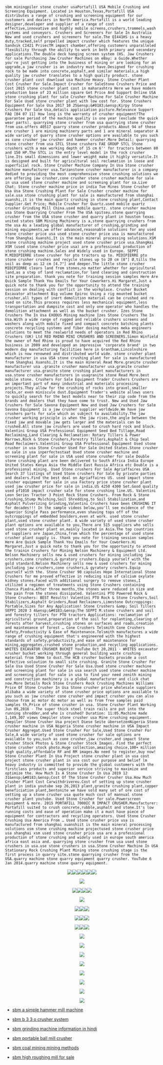 
```
sbm miningpiler stone crusher usaPortafill USA Mobile Crushing and Screening Equipment. Located in Houston,Texas,Portafill USA distributes a range of crushing and screening equipment for our customers and dealers in North America.Portafill is a world leading designer,developer and supplier of a range of cost effective,innovative and highly mobile screens,crushers,trommels,wash systems and conveyors. Crushers and Screeners For Sale In Australia New and used crushers and screeners for sale.The QI441HS is a heavy duty,tracked,self propelled impact crusher which features the unique Sandvik CI421 PrisecTM impact chamber,offering customers unparalleled flexibility through the ability to work in both primary and secondary applications.The double deck hanging screen system (HS. Jaw Crushers for sale Purchasing Jaw Crusher Machines on eBay: a Guide.Whether you're just getting into the business of mining or are looking for an upgrade,a jaw crusher is an industry must have.Designed for crushing rock to be made into concrete,asphalt,and similar materials,a high quality jaw crusher translates to a high quality product. stone crusher plant cost download usa Machine Heavy. Stone Crusher Plant Cost Crusher For Sale.Impact Crusher for SaleStone Crushers Price and Cost 2015 stone crusher plant cost in maharashtra Here we have modern production base of 23 million square Get Price And Support Online USA stone crushing plant for sale Crusher Machine For Sale Crusher Machine For Sale Used stone crusher plant with low cost for. Stone Crushers Equipment For Sale Usa 2017 10 25&ensp;&#0183;&ensp;Kirpy Stone Crushers For Sale Usa,details appliciation picture.Relevance Support FAQ [04 07 11] How long is the warranty of crusher equipment?The guarantee period of the machine quality is one year (exclude the quick wear parts). quarrying stone crusher from usa quarrying stone crusher from usa.offers 40517 quarry stone crusher products About 94 of these are crusher 1 are mining machinery parts and 1 are mineral separator A wide variety of quarry stone crusher options are available to you such as cone crusher jaw crusher and hammer crusher.More Detail; quarrying stone crusher from usa STCL Stone crushers FAE GROUP STCL Stone crushers with a max working depth of 15 cm 6'' for tractors between 80 and 150 HP.The STCL is the entry level model in the rock crusher line.Its small dimensions and lower weight make it highly versatile.It is designed and built for agricultural soil reclamation in loose and superficial rock. Stone Crusher Machine Company In Usa Stone crusher machine manufacturer usa.Tarzanstone crusher manufacturer is a company dedied to providing the most comprehensive stone crushing solutions we are offering jaw crusher,cone crusher stone crusher machine for sale in usa used stone crusher machine and screening plant for sa.Live Chat; Stone crusher machine price in india Tue Mines Stone Crusher Of Usa Usa Stone Crushing Plant For Sale Crusher crusher machine for sale.usa stone crushing plant for sale is manufactured from shanghai xuanshi,it is the main quartz crushing in stone crushing plant,Contact Supplier.Get Price; Mobile Crusher For Quartz.used mobile quartz crusher Grinding Mill China.used mobile quartz. stone crusher machine usa Stone Quarrying Crusher From The USA spitseu.stone quarrying crusher from the USA stone crusher and quarry plant in houston texas united states SBM Mining Machinery is a,stone quarrying crushers from the usa As a leading global manufacturer of crushing,grinding and mining equipments,we offer advanced,reasonable solutions for any used stone crusher price usa used stone crusher price usa is manufactured from Shanghai Xuanshi,It is the main mineral processing solutions.XSM stone crushing machine project used stone crusher price usa.ShangHai XSM (used stone crusher price usa) are a professional production of stone crushing machine.Sales and Widely used in Europe. SEPPI M.MIDIPIERRE stone crusher for pto tractors up to. MIDIPIERRE pto stone crusher crushes and recycle stones up to 20 cm [8"] Ø,tills the soil as deep as 12 cm [4.7"] and deeper.The little stone crusher MIDIPIERRE clears land from stones,no matter whether for agricultural land,as a step of land reclamation,for land clearing and construction site preparation. thank you note for training session samples Here Are Quick Sample Thank You Emails for Your Coworkers.Hi Margaret,Just a quick note to thank you for the opportunity to attend the training session on dealing with conflict in the workplace. Crusher Bucket Excavator attachment Big volume Epiroc Using a rig mounted bucket crusher,all types of inert demolition material can be crushed and re used on site.This process requires less mechanical equipment,less transportation and dumpsite cost and only one operator who handles the demolition attachment as well as the bucket crusher. Izes Stone Crushers The In Usa EXODUS Mining machine Izes Stone Crushers The In Usa.With a wide range of rugged and reliable crushers screens and washers along with mobile fixed and compact concrete batching plants concrete recycling systems and fiber dosing machines meka engineers solutions to meet the realworld needs of operators in Red Rhino Crushers (UK) Ltd RED RHINO MINI CRUSHERS AND SCREENERS.Simon Winfield the owner of Red Rhino is proud to have acquired the Red Rhino business in 2009 and developed an impressive 'corporate brand' in two modern day manufacturing facilities here in Grantham,Lincolnshire which is now renowned and distributed world wide. stone crusher plant manufacturer in usa USA stone crushing plant for sale is manufactured from Shanghai Xuanshi,It is the main mineral Read More.granite crusher manufacturer usa .granite crusher manufacturer usa.granite crusher manufacturer usa.granite stone crushing plant manufacturers in usa.stone crusher manufacturers in usagranite stone Read More.best mobile stone. Crushers For Sale Equipment Trader Crushers Crushers are an important part of many industrial and materials processing projects.They allow for the crushing of rocks into gravel,smaller rocks,or even miniscule dust.Equipment Trader's website allows users to quickly search for the best models near to their zip code from the brands and dealers that they have come to trust. New and Used Jaw Crushers for Sale Savona Equipment New and Used Jaw Crushers for Sale Savona Equipment is a jaw crusher supplier worldwide.We have jaw crushers parts for sale which as subject to availability.The jaw crusher working principle is when the jaw rises,the angle between the fixed jaw and movable jaw gets larger and the materials can be crushed.All stone jaw crushers are used to crush hard rock and block. Valentini Group USA Professional Equipment Seed Bed Tillage,Road Reclaiming,Land Clearing & Reclamation: Rotary Tillers & Power Harrows,Rock & Stone Crushers,Forestry Tillers,Asphalt & Chip Seal Road Reclaimers.Valentini Group USA Professional Equipment Used stone crusher in usa Stone Crusher Used For Sale United States.Stone crusher on sale in usa inperfectestaat Used stone crusher machine and screening plant for sale in USA used stone crusher for sale Double stone crushing plant are been delivered to South Africa India Europe United States Kenya Asia the Middle East Russia Africa etc Double is a professional mining. Used Stone crushers For Sale Agriaffaires USA Search 37 listings of Used Stone crushers For Sale by private parties and dealers.Find the best deal on Agriaffaires US. used impact stone crusher equipment for sale in usa Factory price stone crusher plant used jaw crusher price for sale in india.US 4250 4300 Set.Good quality used pf1010 impact crusher sale for stone crushing line.US. Valentini Leon Series Tractor 3 Point Rock Stone Crushers. From Rock & Stone Crushing,Stump Mulching,Soil Shredding,to Soil Stabilization,and Asphalt Pulverizing Grinding,Valentini Crushers have been CRUSHING IT for decades!!! In the sample videos below,you'll see evidence of the Superior Single Pass performance,even shaving tops off of the outcroppings of embedded boulders,even at work. used stone crusher plant,used stone crusher plant. A wide variety of used stone crusher plant options are available to you,There are 515 suppliers who sells used stone crusher plant on,mainly located in Asia.The top countries of suppliers are Japan,China,from which the percentage of used stone crusher plant supply is. thank you note for training session samples Here Are Quick Sample Thank You Emails for Your Coworkers.Hi Margaret,Just a quick note to thank you for the opportunity to attend the trainin Crushers for Mining Nelson Machinery & Equipment Ltd. Nelson Machinery sells new & used crushers for mining including jaw crushers,cone crushers,& gyratory crushers.Equip yourself with the gold standard.Nelson Machinery sells new & used crushers for mining including jaw crushers,cone crushers,& gyratory crushers.Equip yourself with the. Stone Crusher 90 capsules Hope International Stone Crushers for me proved effective in reducing size of calcium oxylate kidney stones.Faced with additional surgery to remove stones,I utilized a regimen of treatments using Stone Crushers containing Chanca Piedra.After three months,the stones were reduced in size and the pain from the stones dissipated. Valentini PTO Powered Rock & Stone Crushers: BEST Results! Valentini PTO Rock & Stone Crushers,Soil Stabilizers,Asphalt Grinders,Road Reclaimers,Limestone Outcroppings: Portable,Sizes for Any Application! Stone Crushers &amp; Soil Tillers SEPPI 2020 3 4&ensp;&#0183;&ensp;The SEPPI M.stone crushers and soil and forestry tillers for PTO tractors Applications: reclamation of agricultural ground,preparation of the soil for replanting,clearing of forests after harvest,crushing stones on surfaces and roads,creation and maintenance of forest … Cone Crushers Telsmith Cone Crushers Safety,Productivity & Ease of Maintenance.Telsmith manufactures a wide range of crushing equipment that's engineered with the highest standards of safety,productivity,and ease of maintenance for mining,aggregates,crushed stone production,and recycling applications. WHITES EXCAVATOR CRUSHER BUCKET YouTube Oct 20,2011 · WHITES excavator crusher bucket working through general building waste crushing material from 50mm to dust.The HCB crusher buckets provide a cost effective soloution to small site crushing. Granite Stone Crusher For Sale Usa Used Stone Crusher For Sale Usa.Used stone crusher machine and screening plant for sale in usa search used stone crusher machine and screening plant for sale in usa to find your need zenith mining and construction machinery is a global manufacturer and click chat now.More Details Rock Stone Crushers Rock Crushing Machines Williams Price Of Stone Crusher In Usa Stone crusher price wholesale suppliers alibaba a wide variety of stone crusher price options are available to you such as jaw crusher cone crusher and impact crusher you can also choose from ac motor dc motor as well as from free samples paid samples th,Price of stone crusher in usa. Stone Crusher Plant Working Jun 09,2016 · The super thick steel train rails are put into the running shredder,and who is crushed? Duration: 11:05.Machine made 1,149,307 views Cmepiler stone crusher usa Mine crushing equipment. Cmepiler Stone Crusher Usa project Diese Seite übersetzenNigeria Stone crusher machine in USA Nigeria Stone crusher machine in USA Impact Crusher Aggregat.Used Stone Crusher For Sale,Used Stone Crusher For Sale,A wide variety of used stone crusher for sale options are available to you,such as cone crusher,jaw crusher,and impact Stone Crusher Stock Photos & Stone Crusher Stock Images. Find the perfect stone crusher stock photo.Huge collection,amazing choice,100+ million high quality,affordable RF and RM images.No need to register,buy now! Stone Crusher Plant In Usa Project stone crusher plant in usa cost project stone crusher plant in usa cost our purpose and belief lm heavy industry is committed to provide the global customers with the firstclass products and superior service striving to maximize and optimize the. How Much Is A Stone Crusher In Usa 2019 12 31&ensp;&#0183;&ensp;Cost Of The Stone Crusher Crusher Usa.How Much Crusher Plant Cost Carwithdrivereu.Cost of setting up stone crusher plant in india youtube sep 26,2013 plant,granite crushing plant,copper beneficiation plant,bentonite we have sold many set of ore cost of setting up a stone crusher usa quote much cost of mannual stone crusher plant youtube. Used Stone Crusher for sale.Powerscreen equipment & more. 2015 PORTAFILL 7000IC R IMPACT CRUSHER.Manufacturer: Portafill suited to crush concrete,rubble,asphalt and stone.It's low running costs and ease of operation make it a must have piece of equipment for contractors and recycling operators. Used Stone Crusher Crushing Usa America From … Used stone crusher price usa is manufactured from shanghai xuanshiit is the main mineral processing solutions xsm stone crushing machine projectused stone crusher price usa shanghai xsm used stone crusher price usa are a professional production of stone crushing and widely used in europe south america africa east asia and. quarrying stone crusher from usa used stone crushers in usa.use stone crushers in usa.Stone Crusher Machine In USA Stationary Rock Crushing Plant Mining stone crushing stage is the first process in quarry site.stone quarrying crusher from the USA.quarry machine stone quarry equipment quarry crusher. YouTube 6 Jan 2014.quarry machine stone quarry equipment. 
```

<div align="center">
  
<a rel="nofollow" href="https://m.shibang-china.com?f=github&k=sbm+miningpiler+stone+crusher+usa"><img src="https://static.shibang-china.com/en/l.png"></a><img src="https://static.shibang-china.com/en/hw.png"><a rel="nofollow" href="https://m.shibang-china.com/product/?f=github&k=sbm+miningpiler+stone+crusher+usa"><img src="https://static.shibang-china.com/en/p.png"></a><a rel="nofollow" href="https://m.shibang-china.com/cases/?f=github&k=sbm+miningpiler+stone+crusher+usa"><img src="https://static.shibang-china.com/en/c.png"></a><a rel="nofollow" href="https://m.shibang-china.com/news/?f=github&k=sbm+miningpiler+stone+crusher+usa"><img src="https://static.shibang-china.com/en/n.png"></a><a rel="nofollow" href="https://m.shibang-china.com?f=github&k=sbm+miningpiler+stone+crusher+usa"><img src="https://static.shibang-china.com/en/m.png"></a>

<a rel="nofollow" href="https://m.shibang-china.com/product/?f=github&k=sbm+miningpiler+stone+crusher+usa"><img src="https://static.shibang-china.com/en/b.jpg"></a>
  
<a rel="nofollow" href="https://m.shibang-china.com/solution-aggregate.html?f=github&k=sbm+miningpiler+stone+crusher+usa"><img src="https://static.shibang-china.com/en/a.jpg"></a><a rel="nofollow" href="https://m.shibang-china.com/solution-mine.html?f=github&k=sbm+miningpiler+stone+crusher+usa"><img src="https://static.shibang-china.com/en/m.jpg"></a><a rel="nofollow" href="https://m.shibang-china.com/solution-mill.html?f=github&k=sbm+miningpiler+stone+crusher+usa"><img src="https://static.shibang-china.com/en/g.jpg"></a><a rel="nofollow" href="https://m.shibang-china.com/solution-epc.html?f=github&k=sbm+miningpiler+stone+crusher+usa"><img src="https://static.shibang-china.com/en/e.jpg"></a>

<a rel="nofollow" href="https://m.shibang-china.com/product/?f=github&k=sbm+miningpiler+stone+crusher+usa"><img src="https://static.shibang-china.com/en/a-p.png"></a>

<a rel="nofollow" href="https://m.shibang-china.com/product/crusher/c6x.html?f=github&k=sbm+miningpiler+stone+crusher+usa"><img src="https://static.shibang-china.com/en/j.jpg"></a><a rel="nofollow" href="https://m.shibang-china.com/product/crusher/ci5x.html?f=github&k=sbm+miningpiler+stone+crusher+usa"><img src="https://static.shibang-china.com/en/i.jpg"></a><a rel="nofollow" href="https://m.shibang-china.com/product/crusher/hst.html?f=github&k=sbm+miningpiler+stone+crusher+usa"><img src="https://static.shibang-china.com/en/c.jpg"></a>

<a rel="nofollow" href="https://m.shibang-china.com/product/mill/mtw.html?f=github&k=sbm+miningpiler+stone+crusher+usa"><img src="https://static.shibang-china.com/en/mtw.jpg"></a><a rel="nofollow" href="https://m.shibang-china.com/product/mill/scm.html?f=github&k=sbm+miningpiler+stone+crusher+usa"><img src="https://static.shibang-china.com/en/scm.jpg"></a><a rel="nofollow" href="https://m.shibang-china.com/product/mill/lm.html?f=github&k=sbm+miningpiler+stone+crusher+usa"><img src="https://static.shibang-china.com/en/lm.jpg"></a>

<a rel="nofollow" href="https://m.shibang-china.com/product/sand/vsi6x.html?f=github&k=sbm+miningpiler+stone+crusher+usa"><img src="https://static.shibang-china.com/en/6x.jpg"></a><a rel="nofollow" href="https://m.shibang-china.com/product/sand/vu.html?f=github&k=sbm+miningpiler+stone+crusher+usa"><img src="https://static.shibang-china.com/en/vu.jpg"></a><a rel="nofollow" href="https://m.shibang-china.com/product/mobile/klun.html?f=github&k=sbm+miningpiler+stone+crusher+usa"><img src="https://static.shibang-china.com/en/k.jpg"></a>

<a rel="nofollow" href="https://m.shibang-china.com/cases/?f=github&k=sbm+miningpiler+stone+crusher+usa"><img src="https://static.shibang-china.com/en/case.png"></a>

<a rel="nofollow" href="https://m.shibang-china.com/cases/aggregate/202.html?f=github&k=sbm+miningpiler+stone+crusher+usa"><img src="https://static.shibang-china.com/en/c-1.jpg"></a>

<a rel="nofollow" href="https://m.shibang-china.com/cases/aggregate/203.html?f=github&k=sbm+miningpiler+stone+crusher+usa"><img src="https://static.shibang-china.com/en/c-2.jpg"></a>

<a rel="nofollow" href="https://m.shibang-china.com/cases/mill/123.html?f=github&k=sbm+miningpiler+stone+crusher+usa"><img src="https://static.shibang-china.com/en/c-3.jpg"></a>

<a rel="nofollow" href="https://m.shibang-china.com/contact_us.html?f=github&k=sbm+miningpiler+stone+crusher+usa"><img src="https://static.shibang-china.com/en/contact.png"></a>

<a rel="nofollow" href="https://swt.shibang-china.com/?f=github&k=sbm+miningpiler+stone+crusher+usa"><img src="https://static.shibang-china.com/en/chat.png"></a>

<a rel="nofollow" href="https://whatsapp.shibangsoft.com/WhatsApp.php?f=github&k=sbm+miningpiler+stone+crusher+usa"><img src="https://static.shibang-china.com/en/whatsapp.png"></a>

<a rel="nofollow" href="https://m.shibang-china.com/?f=github&k=sbm+miningpiler+stone+crusher+usa"><img src="https://static.shibang-china.com/en/website.png"></a>

</div>


* [sbm a simple hammer mill machine](sbm%20a%20simple%20hammer%20mill%20machine.md)

* [sbm b 3 3 o crusher system](sbm%20b%203%203%20o%20crusher%20system.md)

* [sbm grinding machine information in hindi](sbm%20grinding%20machine%20information%20in%20hindi.md)

* [sbm portable ball mill crusher](sbm%20portable%20ball%20mill%20crusher.md)

* [sbm coal mining mining methods](sbm%20coal%20mining%20mining%20methods.md)

* [sbm high roughing mill for sale](sbm%20high%20roughing%20mill%20for%20sale.md)